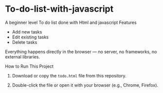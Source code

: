 # To-do-list-with-javascript
A beginner level To do list done with Html and javascript
Features
- Add new tasks
- Edit existing tasks
- Delete tasks

Everything happens directly in the browser — no server, no frameworks, no external libraries.

 How to Run This Project
1. Download or copy the `todo.html` file from this repository.

2. Double-click the file or open it with your browser (e.g., Chrome, Firefox).
